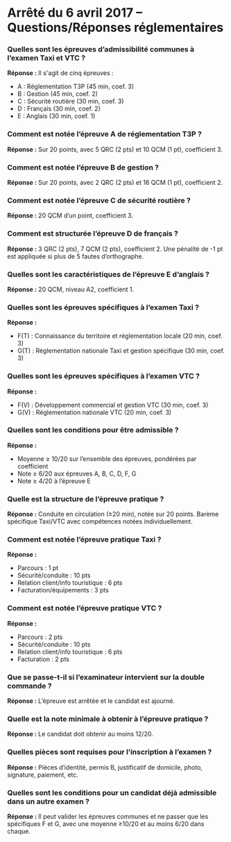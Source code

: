 # Arrêté du 6 avril 2017 – Questions/Réponses réglementaires

### Quelles sont les épreuves d’admissibilité communes à l’examen Taxi et VTC ?
**Réponse :** Il s'agit de cinq épreuves :
- A : Réglementation T3P (45 min, coef. 3)
- B : Gestion (45 min, coef. 2)
- C : Sécurité routière (30 min, coef. 3)
- D : Français (30 min, coef. 2)
- E : Anglais (30 min, coef. 1)

### Comment est notée l’épreuve A de réglementation T3P ?
**Réponse :** Sur 20 points, avec 5 QRC (2 pts) et 10 QCM (1 pt), coefficient 3.

### Comment est notée l’épreuve B de gestion ?
**Réponse :** Sur 20 points, avec 2 QRC (2 pts) et 16 QCM (1 pt), coefficient 2.

### Comment est notée l’épreuve C de sécurité routière ?
**Réponse :** 20 QCM d’un point, coefficient 3.

### Comment est structurée l’épreuve D de français ?
**Réponse :** 3 QRC (2 pts), 7 QCM (2 pts), coefficient 2. Une pénalité de -1 pt est appliquée si plus de 5 fautes d’orthographe.

### Quelles sont les caractéristiques de l’épreuve E d’anglais ?
**Réponse :** 20 QCM, niveau A2, coefficient 1.

### Quelles sont les épreuves spécifiques à l’examen Taxi ?
**Réponse :**
- F(T) : Connaissance du territoire et réglementation locale (20 min, coef. 3)
- G(T) : Réglementation nationale Taxi et gestion spécifique (30 min, coef. 3)

### Quelles sont les épreuves spécifiques à l’examen VTC ?
**Réponse :**
- F(V) : Développement commercial et gestion VTC (30 min, coef. 3)
- G(V) : Réglementation nationale VTC (20 min, coef. 3)

### Quelles sont les conditions pour être admissible ?
**Réponse :**
- Moyenne ≥ 10/20 sur l’ensemble des épreuves, pondérées par coefficient
- Note ≥ 6/20 aux épreuves A, B, C, D, F, G
- Note ≥ 4/20 à l’épreuve E

### Quelle est la structure de l’épreuve pratique ?
**Réponse :** Conduite en circulation (≥20 min), notée sur 20 points. Barème spécifique Taxi/VTC avec compétences notées individuellement.

### Comment est notée l’épreuve pratique Taxi ?
**Réponse :**
- Parcours : 1 pt
- Sécurité/conduite : 10 pts
- Relation client/info touristique : 6 pts
- Facturation/équipements : 3 pts

### Comment est notée l’épreuve pratique VTC ?
**Réponse :**
- Parcours : 2 pts
- Sécurité/conduite : 10 pts
- Relation client/info touristique : 6 pts
- Facturation : 2 pts

### Que se passe-t-il si l’examinateur intervient sur la double commande ?
**Réponse :** L’épreuve est arrêtée et le candidat est ajourné.

### Quelle est la note minimale à obtenir à l’épreuve pratique ?
**Réponse :** Le candidat doit obtenir au moins 12/20.

### Quelles pièces sont requises pour l’inscription à l’examen ?
**Réponse :** Pièces d’identité, permis B, justificatif de domicile, photo, signature, paiement, etc.

### Quelles sont les conditions pour un candidat déjà admissible dans un autre examen ?
**Réponse :** Il peut valider les épreuves communes et ne passer que les spécifiques F et G, avec une moyenne ≥10/20 et au moins 6/20 dans chaque.

